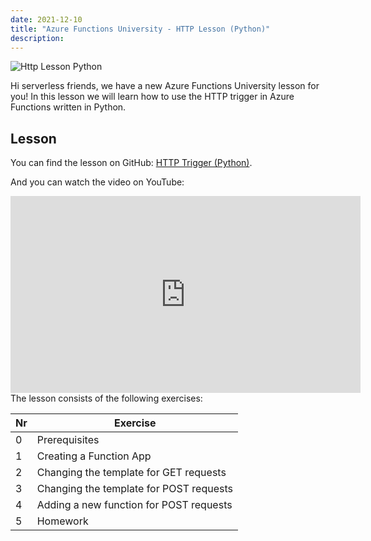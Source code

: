 ```yaml
---
date: 2021-12-10
title: "Azure Functions University - HTTP Lesson (Python)"
description:
---
```


![Http Lesson Python](/articles/2021/58.AzureFunctionsUniversity_HTTP_Lesson_python.png)

Hi serverless friends, we have a new Azure Functions University lesson for you! In this lesson we will learn how to use the HTTP trigger in Azure Functions written in Python.

## Lesson

You can find the lesson on GitHub: [HTTP Trigger (Python)](https://github.com/marcduiker/azure-functions-university/blob/main/lessons/python/http/README.md).

And you can watch the video on YouTube:

<iframe width="560" height="315" src="https://www.youtube.com/embed/fDnPGeRTwHc" title="YouTube video player" frameborder="0" allow="accelerometer; autoplay; clipboard-write; encrypted-media; gyroscope; picture-in-picture" allowfullscreen></iframe>

<br>
The lesson consists of the following exercises:

|Nr|Exercise
|-|-
|0|Prerequisites
|1|Creating a Function App
|2|Changing the template for GET requests
|3|Changing the template for POST requests
|4|Adding a new function for POST requests
|5|Homework